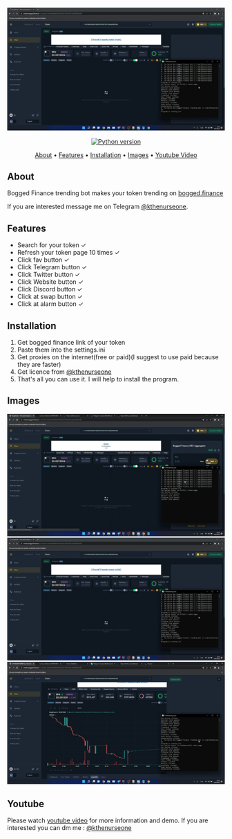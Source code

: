 <p align="center"><a href="https://youtu.be/S4Cy3d2eby4" target="_blank"><img src="https://github.com/kthenurseone/bogged_finance_trending/blob/main/2.png?raw=true"></a></p>

<p align="center">
    <a href="https://www.python.org/downloads/release/python-380/"><img src="https://img.shields.io/badge/python-3.8-blue.svg?style=plastic" alt="Python version"></a>
</p>

<p align="center">
  <a href="#about">About</a>
  •
  <a href="#features">Features</a>
  •
  <a href="#installation">Installation</a>
  •
  <a href="#images">Images</a>
  •
  <a href="#youtube">Youtube Video</a>
</p>

## About
Bogged Finance trending bot makes your token trending on [bogged.finance](https://bogged.finance)

If you are interested message me on Telegram [@kthenurseone](https://t.me/kthenurseone). 

## Features
- Search for your token ✓
- Refresh your token page 10 times ✓
- Click fav button ✓
- Click Telegram button ✓
- Click Twitter button ✓
- Click Website button ✓
- Click Discord button ✓
- Click at swap button ✓
- Click at alarm button ✓



## Installation
1) Get bogged finance link of your token
2) Paste them into the settings.ini
3) Get proxies on the internet(free or paid)(I suggest to use paid because they are faster)
4) Get licence from [@kthenurseone](https://t.me/kthenurseone)
5) That's all you can use it.
I will help to install the program.


## Images
![bogged_finance_trending](https://github.com/kthenurseone/bogged_finance_trending/blob/main/1.png?raw=true)
![bogged_finance_trending](https://github.com/kthenurseone/bogged_finance_trending/blob/main/2.png?raw=true)
![bogged_finance_trending](https://github.com/kthenurseone/bogged_finance_trending/blob/main/3.png?raw=true)



## Youtube
Please watch [youtube video](https://youtu.be/S4Cy3d2eby4) for more information and demo. If you are interested you can dm me : [@kthenurseone](https://t.me/kthenurseone)
